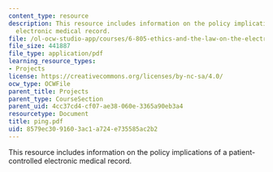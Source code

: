 ```yaml
---
content_type: resource
description: This resource includes information on the policy implications of a patient-controlled
  electronic medical record.
file: /ol-ocw-studio-app/courses/6-805-ethics-and-the-law-on-the-electronic-frontier-fall-2005/8579ec3091603ac1a724e735585ac2b2_ping.pdf
file_size: 441887
file_type: application/pdf
learning_resource_types:
- Projects
license: https://creativecommons.org/licenses/by-nc-sa/4.0/
ocw_type: OCWFile
parent_title: Projects
parent_type: CourseSection
parent_uid: 4cc37cd4-cf07-ae38-060e-3365a90eb3a4
resourcetype: Document
title: ping.pdf
uid: 8579ec30-9160-3ac1-a724-e735585ac2b2
---
```

This resource includes information on the policy implications of a patient-controlled electronic medical record.